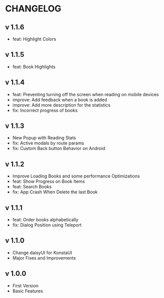 # CHANGELOG

## v 1.1.6

* feat: Highlight Colors

## v 1.1.5

* feat: Book Highlights

## v 1.1.4

* feat: Preventing turning off the screen when reading on mobile devices
* improve: Add feedback when a book is added
* improve: Add more description for the statistics
* fix: Incorrect progress of books

## v 1.1.3

* New Popup with Reading Stats
* fix: Active modals by route params
* fix: Custom Back button Behavior on Android

## v 1.1.2

* Improve Loading Books and some performance Optimizations
* feat: Show Progress on Book Items
* feat: Search Books
* fix: App Crash When Delete the last Book

## v 1.1.1

* feat: Order books alphabetically
* fix: Dialog Position using Teleport

## v 1.1.0

* Change daisyUI for KonstaUI
* Major Fixes and Improvements

## v 1.0.0

* First Version
* Basic Features

